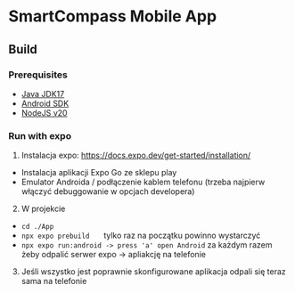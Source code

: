 # SmartCompass Mobile App

## Build
### Prerequisites
- [Java JDK17](https://openjdk.org/projects/jdk/17/) 
- [Android SDK](https://developer.android.com/tools)
- [NodeJS v20](https://nodejs.org/en/download)

### Run with expo
1. Instalacja expo: https://docs.expo.dev/get-started/installation/
- Instalacja aplikacji Expo Go ze sklepu play
- Emulator Androida / podłączenie kablem telefonu (trzeba najpierw włączyć debuggowanie w opcjach developera)

2. W projekcie
- ``cd ./App``
- ``npx expo prebuild	``			tylko raz na początku powinno wystarczyć
- ``npx expo run:android -> press 'a' open Android``	za każdym razem żeby odpalić serwer expo -> apliakcję na telefonie 

3. Jeśli wszystko jest poprawnie skonfigurowane aplikacja odpali się teraz sama na telefonie